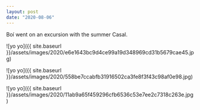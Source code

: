 ```yaml
---
layout: post
date: "2020-08-06"
---
```


Boí went on an excursion with the summer Casal.

![yo yo]({{ site.baseurl }}/assets/images/2020/e6e1643bc9d4ce99a19d348969cd31b5679cae45.jpg)

![yo yo]({{ site.baseurl }}/assets/images/2020/558be7ccabfb31916502ca3fe8f3f43c98af0e98.jpg)

![yo yo]({{ site.baseurl }}/assets/images/2020/11ab9a65f459296cfb6536c53e7ee2c7318c263e.jpg)
